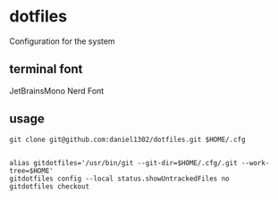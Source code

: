 # dotfiles
Configuration for the system

## terminal font

JetBrainsMono Nerd Font

## usage

```shell
git clone git@github.com:daniel1302/dotfiles.git $HOME/.cfg


alias gitdotfiles='/usr/bin/git --git-dir=$HOME/.cfg/.git --work-tree=$HOME'
gitdotfiles config --local status.showUntrackedFiles no
gitdotfiles checkout
```

